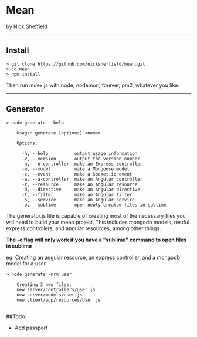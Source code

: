 # Mean
by Nick Sheffield

---

## Install

```
> git clone https://github.com/nicksheffield/mean.git
> cd mean
> npm install
```

Then run index.js with node, nodemon, forever, pm2, whatever you like.

---

## Generator

```
> node generate --help

    Usage: generate [options] <name>
    
    Options:
    
      -h, --help          output usage information
      -V, --version       output the version number
      -n, --n-controller  make an Express controller
      -m, --model         make a Mongoose model
      -e, --event         make a Socket.io event
      -a, --a-controller  make an Angular controller
      -r, --resource      make an Angular resource
      -d, --directive     make an Angular directive
      -f, --filter        make an Angular filter
      -s, --service       make an Angular service
      -o, --sublime       open newly created files in sublime
```

The generator.js file is capable of creating most of the necessary files you will need to build your mean project. This includes mongodb models, restful express controllers, and angular resources, among other things.

**The -o flag will only work if you have a "sublime" command to open files in sublime**

eg. Creating an angular resource, an express controller, and a mongodb model for a user.

```
> node generate -nrm user

    Creating 3 new files:
    new server/controllers/user.js
    new server/models/user.js
    new client/app/resources/User.js
```

---

##Todo:

-	Add passport